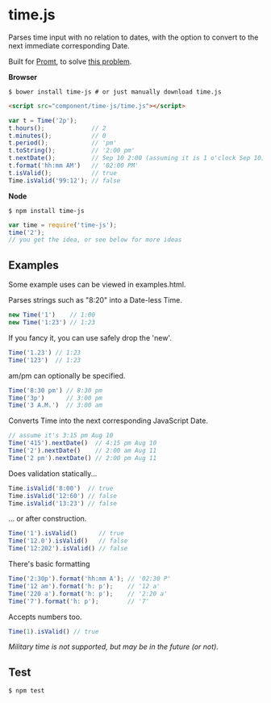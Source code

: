 time.js
=======

Parses time input with no relation to dates,
with the option to convert to the next immediate corresponding Date.

Built for [Promt](http://promtapp.com), to solve [this problem](http://stackoverflow.com/q/141348/962091).

**Browser**
 
```
$ bower install time-js # or just manually download time.js
```
```html
<script src="component/time-js/time.js"></script>
```
```js
var t = Time('2p');
t.hours();             // 2
t.minutes();           // 0
t.period();            // 'pm'
t.toString();          // '2:00 pm'
t.nextDate();          // Sep 10 2:00 (assuming it is 1 o'clock Sep 10)
t.format('hh:mm AM')   // '02:00 PM'
t.isValid();           // true
Time.isValid('99:12'); // false
```

**Node**

```
$ npm install time-js
```
```js
var time = require('time-js');
time('2');
// you get the idea, or see below for more ideas
```

Examples
--------
Some example uses can be viewed in examples.html.

Parses strings such as "8:20" into a Date-less Time.

```js
new Time('1')    // 1:00
new Time('1:23') // 1:23
```

If you fancy it, you can use safely drop the 'new'.

```js
Time('1.23') // 1:23
Time('123')  // 1:23
```

am/pm can optionally be specified.

```js
Time('8:30 pm') // 8:30 pm
Time('3p')      // 3:00 pm
Time('3 A.M.')  // 3:00 am
```

Converts Time into the next corresponding JavaScript Date.

```js
// assume it's 3:15 pm Aug 10
Time('415').nextDate()  // 4:15 pm Aug 10
Time('2').nextDate()    // 2:00 am Aug 11
Time('2 pm').nextDate() // 2:00 pm Aug 11
```

Does validation statically...

```js
Time.isValid('8:00')  // true
Time.isValid('12:60') // false
Time.isValid('13:23') // false
```

... or after construction.

```js
Time('1').isValid()      // true
Time('12.0').isValid()   // false
Time('12:202').isValid() // false
```

There's basic formatting

```js
Time('2:30p').format('hh:mm A'); // '02:30 P'
Time('12 am').format('h: p');    // '12 a'
Time('220 a').format('h: p');    // '2:20 a'
Time('7').format('h: p');        // '7'
```

Accepts numbers too.

```js
Time(1).isValid() // true
```

*Military time is not supported, but may be in the future (or not).*

Test
----

```
$ npm test
```

